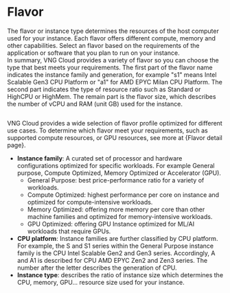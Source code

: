 # Flavor

The flavor or instance type determines the resources of the host computer used for your instance. Each flavor offers different compute, memory and other capabilities. Select an flavor based on the requirements of the application or software that you plan to run on your instance.\
In summary, VNG Cloud provides a variety of flavor so you can choose the type that best meets your requirements. The first part of the flavor name indicates the instance family and generation, for example "s1" means Intel Scalable Gen3 CPU Platform or "a1" for AMD EPYC Milan CPU Platform. The second part indicates the type of resource ratio such as Standard or HighCPU or HighMem. The remain part is the flavor size, which describes the number of vCPU and RAM (unit GB) used for the instance.

<figure><img src="https://docs.vngcloud.vn/download/attachments/49648006/download.png?version=1&#x26;modificationDate=1669016444000&#x26;api=v2" alt=""><figcaption></figcaption></figure>

VNG Cloud provides a wide selection of flavor profile optimized for different use cases. To determine which flavor meet your requirements, such as supported compute resources, or GPU resources, see more at {Flavor detail page}.

* **Instance family**: A curated set of processor and hardware configurations optimized for specific workloads. For example General purpose, Compute Optimized, Memory Optimized or Accelerator (GPU).
  * General Purpose: best price-performance ratio for a variety of workloads.
  * Compute Optimized: highest performance per core on instance and optimized for compute-intensive workloads.
  * Memory Optimized: offering more memory per core than other machine families and optimized for memory-intensive workloads.
  * GPU Optimized: offering GPU Instance optimized for ML/AI workloads that require GPUs.
* **CPU platform**: Instance families are further classified by CPU platform. For example, the S and S1 series within the General Purpose instance family is the CPU Intel Scalable Gen2 and Gen3 series. Accordingly, A and A1 is described for CPU AMD EPYC Zen2 and Zen3 series. The number after the letter describes the generation of CPU.
* **Instance type**: describes the ratio of instance size which determines the CPU, memory, GPU... resource size used for your instance.
